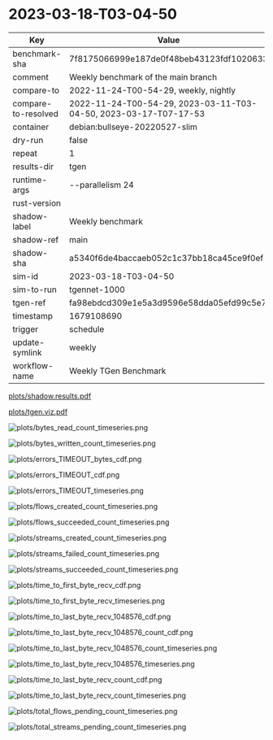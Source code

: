 # 2023-03-18-T03-04-50

| Key | Value |
|-----|-------|
| benchmark-sha | 7f8175066999e187de0f48beb43123fdf1020633 |
| comment | Weekly benchmark of the main branch |
| compare-to | 2022-11-24-T00-54-29, weekly, nightly |
| compare-to-resolved | 2022-11-24-T00-54-29, 2023-03-11-T03-04-50, 2023-03-17-T07-17-53 |
| container | debian:bullseye-20220527-slim |
| dry-run | false |
| repeat | 1 |
| results-dir | tgen |
| runtime-args | --parallelism 24 |
| rust-version |  |
| shadow-label | Weekly benchmark |
| shadow-ref | main |
| shadow-sha | a5340f6de4baccaeb052c1c37bb18ca45ce9f0ef |
| sim-id | 2023-03-18-T03-04-50 |
| sim-to-run | tgennet-1000 |
| tgen-ref | fa98ebdcd309e1e5a3d9596e58dda05efd99c5e7 |
| timestamp | 1679108690 |
| trigger | schedule |
| update-symlink | weekly |
| workflow-name | Weekly TGen Benchmark |

[plots/shadow.results.pdf](plots/shadow.results.pdf)

[plots/tgen.viz.pdf](plots/tgen.viz.pdf)

![plots/bytes_read_count_timeseries.png](plots/bytes_read_count_timeseries.png)

![plots/bytes_written_count_timeseries.png](plots/bytes_written_count_timeseries.png)

![plots/errors_TIMEOUT_bytes_cdf.png](plots/errors_TIMEOUT_bytes_cdf.png)

![plots/errors_TIMEOUT_cdf.png](plots/errors_TIMEOUT_cdf.png)

![plots/errors_TIMEOUT_timeseries.png](plots/errors_TIMEOUT_timeseries.png)

![plots/flows_created_count_timeseries.png](plots/flows_created_count_timeseries.png)

![plots/flows_succeeded_count_timeseries.png](plots/flows_succeeded_count_timeseries.png)

![plots/streams_created_count_timeseries.png](plots/streams_created_count_timeseries.png)

![plots/streams_failed_count_timeseries.png](plots/streams_failed_count_timeseries.png)

![plots/streams_succeeded_count_timeseries.png](plots/streams_succeeded_count_timeseries.png)

![plots/time_to_first_byte_recv_cdf.png](plots/time_to_first_byte_recv_cdf.png)

![plots/time_to_first_byte_recv_timeseries.png](plots/time_to_first_byte_recv_timeseries.png)

![plots/time_to_last_byte_recv_1048576_cdf.png](plots/time_to_last_byte_recv_1048576_cdf.png)

![plots/time_to_last_byte_recv_1048576_count_cdf.png](plots/time_to_last_byte_recv_1048576_count_cdf.png)

![plots/time_to_last_byte_recv_1048576_count_timeseries.png](plots/time_to_last_byte_recv_1048576_count_timeseries.png)

![plots/time_to_last_byte_recv_1048576_timeseries.png](plots/time_to_last_byte_recv_1048576_timeseries.png)

![plots/time_to_last_byte_recv_count_cdf.png](plots/time_to_last_byte_recv_count_cdf.png)

![plots/time_to_last_byte_recv_count_timeseries.png](plots/time_to_last_byte_recv_count_timeseries.png)

![plots/total_flows_pending_count_timeseries.png](plots/total_flows_pending_count_timeseries.png)

![plots/total_streams_pending_count_timeseries.png](plots/total_streams_pending_count_timeseries.png)

